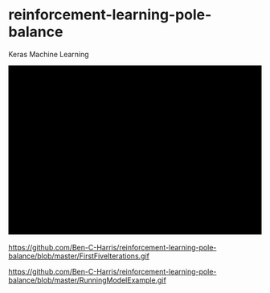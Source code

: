 # reinforcement-learning-pole-balance
Keras Machine Learning

![Alt text](FirstFiveIterations.gif?raw=true "Title")

https://github.com/Ben-C-Harris/reinforcement-learning-pole-balance/blob/master/FirstFiveIterations.gif

https://github.com/Ben-C-Harris/reinforcement-learning-pole-balance/blob/master/RunningModelExample.gif
